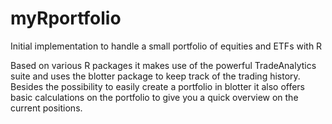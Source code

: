 # myRportfolio
Initial implementation to handle a small portfolio of equities and ETFs with R

Based on various R packages it makes use of the powerful TradeAnalytics suite 
and uses the blotter package to keep track of the trading history.
Besides the possibility to easily create a portfolio in blotter it also
offers basic calculations on the portfolio to give you a quick overview on the
current positions.

